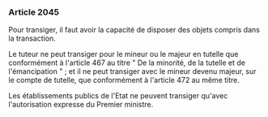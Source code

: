 ### Article 2045

Pour transiger, il faut avoir la capacité de disposer des objets compris dans la transaction.

Le tuteur ne peut transiger pour le mineur ou le majeur en tutelle que conformément à l'article 467 au titre " De la minorité, de la tutelle et de l'émancipation " ; et il ne peut transiger avec le mineur devenu majeur, sur le compte de tutelle, que conformément à l'article 472 au même titre.

Les établissements publics de l'Etat ne peuvent transiger qu'avec l'autorisation expresse du Premier ministre.


